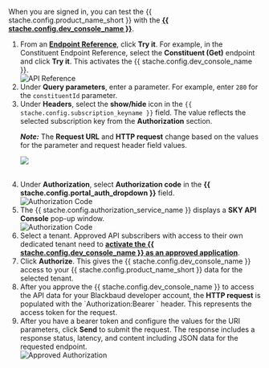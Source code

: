 <div class="row">
    <div class="col-md-12" style="text-align: left;">
<p>When you are signed in, you can test the {{ stache.config.product_name_short }} with the <a href="{{ stache.config.guide_basics_apiconsole }}"><strong>{{ stache.config.dev_console_name }}</strong></a>. </p>


<ol>
<li>From an <a href="{{ stache.config.portal_endpoints }}" target="_blank"><strong>Endpoint Reference</strong></a>, click  <strong>Try it</strong>. For example, in the Constituent Endpoint Reference, select the <strong>Constituent (Get)</strong> endpoint and click <strong>Try it</strong>. This activates the {{ stache.config.dev_console_name }}.<br />
<img src="/assets/img/getting_started_step3b_api_reference.png" alt="API Reference" title="API Reference")></li>
<li>Under <strong>Query parameters</strong>, enter a parameter. For example, enter <code>280</code> for the <code>constituentId</code> parameter.</li>
<li>Under <strong>Headers</strong>, select the <strong>show/hide</strong> icon in the <code>{{ stache.config.subscription_keyname }}</code> field.  The value reflects the selected subscription key from the <strong>Authorization</strong> section.
<p><bb-alert bb-alert-type="info"><strong><em>Note:</em></strong> The  <strong>Request URL</strong> and <strong>HTTP request</strong> change based on the    values for the parameter and request header field values.</bb-alert></p>

<img src="/assets/img/getting_started_step4_subscription_key.png"> <br/></li>

<br />

<li>Under <strong>Authorization</strong>, select <strong>Authorization code</strong> in the <strong>{{ stache.config.portal_auth_dropdown }}</strong> field.<br />
<img title="Authorization Code" alt="Authorization Code" src="/assets/img/getting_started_step4_oauth.png"></li>
<li>The {{ stache.config.authorization_service_name }} displays a <strong>SKY API Console</strong> pop-up window.<br />
 <img title="Authorization Code" alt="Authorization Code" src="/assets/img/getting_started_step4_popup.png" ></li>
 
<li>Select a tenant. Approved API subscribers with access to their own dedicated tenant need to <a href="{{ stache.config.guide_basics }}#activating-the-sky-api-console" target="_blank"><strong>activate the {{ stache.config.dev_console_name }} as an approved application</strong></a>.</li>

<li>Click <strong>Authorize</strong>. This gives the {{ stache.config.dev_console_name }} access to your {{ stache.config.product_name_short }} data for the selected tenant.</li>
<li>After you approve the {{ stache.config.dev_console_name }} to access the API data for your Blackbaud developer account, the <strong>HTTP request</strong> is populated with the `Authorization:Bearer ` header. This represents the access token for the request.<br />
</li>
<li>After you have a bearer token and configure the values for the URI parameters, click <strong>Send</strong> to submit the request.  The response includes a response status, latency, and content including JSON data for the requested endpoint.<br />

<img alt="Approved Authorization" title="Approved Authorization" src="/assets/img/getting_started_step_4_send.png" >
 </li>
  </ol></div></div>
  
